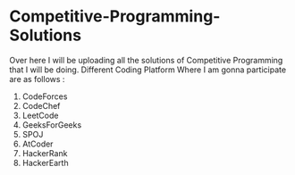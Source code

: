 # Competitive-Programming-Solutions
Over here I will be uploading all the solutions of Competitive Programming that I will be doing.
Different Coding Platform Where I am gonna participate are as follows :
1. CodeForces
2. CodeChef
3. LeetCode
4. GeeksForGeeks
5. SPOJ
6. AtCoder
7. HackerRank
8. HackerEarth
